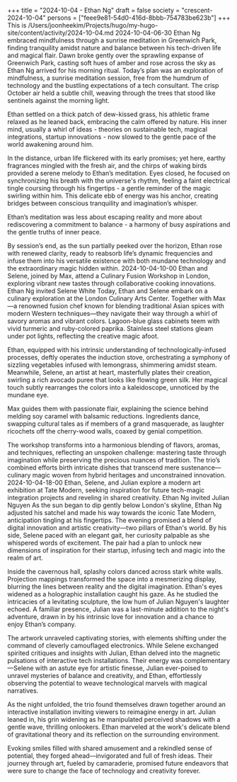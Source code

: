 +++
title = "2024-10-04 - Ethan Ng"
draft = false
society = "crescent-2024-10-04"
persons = ["feee9e81-54d0-416d-8bbb-754783be623b"]
+++
This is /Users/joonheekim/Projects/hugo/my-hugo-site/content/activity/2024-10-04.md
2024-10-04-06-30
Ethan Ng embraced mindfulness through a sunrise meditation in Greenwich Park, finding tranquility amidst nature and balance between his tech-driven life and magical flair.
Dawn broke gently over the sprawling expanse of Greenwich Park, casting soft hues of amber and rose across the sky as Ethan Ng arrived for his morning ritual. Today’s plan was an exploration of mindfulness, a sunrise meditation session, free from the humdrum of technology and the bustling expectations of a tech consultant. The crisp October air held a subtle chill, weaving through the trees that stood like sentinels against the morning light.

Ethan settled on a thick patch of dew-kissed grass, his athletic frame relaxed as he leaned back, embracing the calm offered by nature. His inner mind, usually a whirl of ideas - theories on sustainable tech, magical integrations, startup innovations - now slowed to the gentle pace of the world awakening around him. 

In the distance, urban life flickered with its early promises; yet here, earthy fragrances mingled with the fresh air, and the chirps of waking birds provided a serene melody to Ethan’s meditation. Eyes closed, he focused on synchronizing his breath with the universe's rhythm, feeling a faint electrical tingle coursing through his fingertips - a gentle reminder of the magic swirling within him. This delicate ebb of energy was his anchor, creating bridges between conscious tranquility and imagination’s whisper.

Ethan’s meditation was less about escaping reality and more about rediscovering a commitment to balance - a harmony of busy aspirations and the gentle truths of inner peace.

By session’s end, as the sun partially peeked over the horizon, Ethan rose with renewed clarity, ready to reabsorb life’s dynamic frequencies and infuse them into his versatile existence with both mundane technology and the extraordinary magic hidden within.
2024-10-04-10-00
Ethan and Selene, joined by Max, attend a Culinary Fusion Workshop in London, exploring vibrant new tastes through collaborative cooking innovations.
Ethan Ng invited Selene White
Today, Ethan and Selene embark on a culinary exploration at the London Culinary Arts Center. Together with Max—a renowned fusion chef known for blending traditional Asian spices with modern Western techniques—they navigate their way through a whirl of savory aromas and vibrant colors. Lagoon-blue glass cabinets teem with vivid turmeric and ruby-colored paprika. Stainless steel stations gleam under pot lights, reflecting the creative magic afoot. 

Ethan, equipped with his intrinsic understanding of technologically-infused processes, deftly operates the induction stove, orchestrating a symphony of sizzling vegetables infused with lemongrass, shimmering amidst steam. Meanwhile, Selene, an artist at heart, masterfully plates their creation, swirling a rich avocado puree that looks like flowing green silk. Her magical touch subtly rearranges the colors into a kaleidoscope, unnoticed by the mundane eye.

Max guides them with passionate flair, explaining the science behind melding soy caramel with balsamic reductions. Ingredients dance, swapping cultural tales as if members of a grand masquerade, as laughter ricochets off the cherry-wood walls, coaxed by genial competition.

The workshop transforms into a harmonious blending of flavors, aromas, and techniques, reflecting an unspoken challenge: mastering taste through imagination while preserving the precious nuances of tradition. The trio’s combined efforts birth intricate dishes that transcend mere sustenance—culinary magic woven from hybrid heritages and unconstrained innovation.
2024-10-04-18-00
Ethan, Selene, and Julian explore a modern art exhibition at Tate Modern, seeking inspiration for future tech-magic integration projects and reveling in shared creativity.
Ethan Ng invited Julian Nguyen
As the sun began to dip gently below London's skyline, Ethan Ng adjusted his satchel and made his way towards the iconic Tate Modern, anticipation tingling at his fingertips. The evening promised a blend of digital innovation and artistic creativity—two pillars of Ethan's world. By his side, Selene paced with an elegant gait, her curiosity palpable as she whispered words of excitement. The pair had a plan to unlock new dimensions of inspiration for their startup, infusing tech and magic into the realm of art.

Inside the cavernous hall, splashy colors danced across stark white walls. Projection mappings transformed the space into a mesmerizing display, blurring the lines between reality and the digital imagination. Ethan's eyes widened as a holographic installation caught his gaze. As he studied the intricacies of a levitating sculpture, the low hum of Julian Nguyen's laughter echoed. A familiar presence, Julian was a last-minute addition to the night's adventure, drawn in by his intrinsic love for innovation and a chance to enjoy Ethan’s company.

The artwork unraveled captivating stories, with elements shifting under the command of cleverly camouflaged electronics. While Selene exchanged spirited critiques and insights with Julian, Ethan delved into the magnetic pulsations of interactive tech installations. Their energy was complementary—Selene with an astute eye for artistic finesse, Julian ever-poised to unravel mysteries of balance and creativity, and Ethan, effortlessly observing the potential to weave technological marvels with magical narratives.

As the night unfolded, the trio found themselves drawn together around an interactive installation inviting viewers to reimagine energy in art. Julian leaned in, his grin widening as he manipulated perceived shadows with a gentle wave, thrilling onlookers. Ethan marveled at the work's delicate blend of gravitational theory and its reflection on the surrounding environment.

Evoking smiles filled with shared amusement and a rekindled sense of potential, they forged ahead—invigorated and full of fresh ideas. Their journey through art, fueled by camaraderie, promised future endeavors that were sure to change the face of technology and creativity forever.
